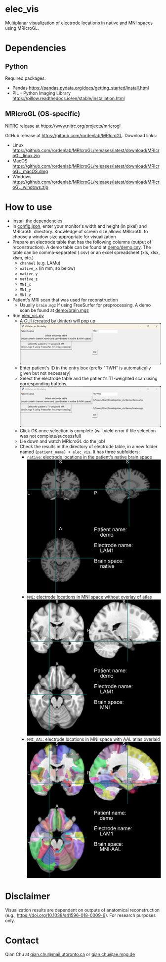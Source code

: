 # elec_vis
Multiplanar visualization of electrode locations in native and MNI spaces using MRIcroGL.

# Dependencies

## Python

Required packages:
- Pandas https://pandas.pydata.org/docs/getting_started/install.html
- PIL - Python Imaging Library https://pillow.readthedocs.io/en/stable/installation.html

## MRIcroGL (OS-specific)
NITRC release at https://www.nitrc.org/projects/mricrogl

GitHub release at https://github.com/rordenlab/MRIcroGL. Download links:
  - Linux https://github.com/rordenlab/MRIcroGL/releases/latest/download/MRIcroGL_linux.zip
  - MacOS https://github.com/rordenlab/MRIcroGL/releases/latest/download/MRIcroGL_macOS.dmg
  - Windows https://github.com/rordenlab/MRIcroGL/releases/latest/download/MRIcroGL_windows.zip

# How to use
- Install the [dependencies](#Dependencies)
- In [config.json](config.json), enter your monitor's width and height (in pixel) and MRIcroGL directory. Knowledge of screen size allows MRIcroGL to choose a window size appropriate for visualization
- Prepare an electrode table that has the following columns (output of reconstruction). A demo table can be found at [demo/demo.csv](demo/demo.csv). The table can be comma-separated (.csv) or an excel spreadsheet (xls, xlsx, xlsm, etc.)
  - `channel` (e.g. LAMu)
  - `native_x` (in mm, so below)
  - `native_y`
  - `native_z`
  - `MNI_x`
  - `MNI_y`
  - `MNI_z`
- Patient's MRI scan that was used for reconstruction
  - Usually `brain.mgz` if using FreeSurfer for preprocessing. A demo scan be found at [demo/brain.mgz](demo/brain.mgz)
- Run [elec_vis.py](elec_vis.py)
  - A GUI (created by tkinter) will pop up ![unfilled file dialog](readme_screenshots/file_dialog_unfilled.png)
  - Enter patient's ID in the entry box (prefix "TWH" is automatically given but not necessary)
  - Select the electrode table and the patient's T1-weighted scan using corresponding buttons ![filled file dialog](readme_screenshots/file_dialog_filled.png)
  - Click OK once selection is complete (will yield error if file selection was not complete/successful) 
  - Lie down and watch MRIcroGL do the job!
  - Check the results in the directory of electrode table, in a new folder named `{patient_name} + elec_vis`. It has three subfolders:
    - `native`: electrode locations in the patient's native brain space ![example native](readme_screenshots/example_native.png)
    - `MNI`: electrode locations in MNI space without overlay of atlas ![example MNI](readme_screenshots/example_MNI.png)
    - `MNI_AAL`: electrode locations in MNI space with AAL atlas overlaid ![example MNI+AAL](readme_screenshots/example_MNI_AAL.png)
  
# Disclaimer
Visualization results are dependent on outputs of anatomical reconstruction (e.g., https://doi.org/10.1038/s41596-018-0009-6). For research purposes only.

# Contact
Qian Chu at qian.chu@mail.utoronto.ca or qian.chu@ae.mpg.de